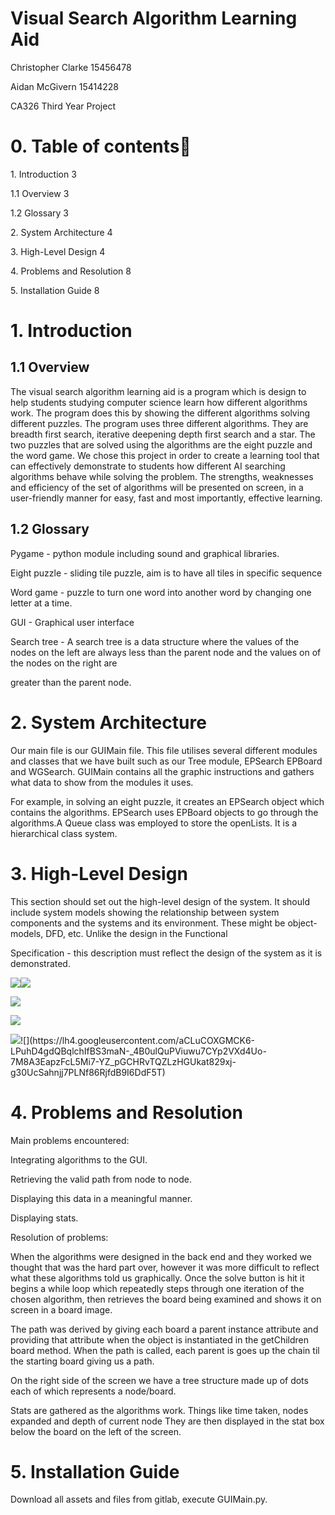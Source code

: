 # Visual Search Algorithm Learning Aid

Christopher Clarke 15456478

Aidan McGivern 15414228

CA326 Third Year Project

  
  
  
  
  
  
  
  
  
  
  
  
  

# 0\. Table of contents

1\. Introduction  3

1.1 Overview  3

1.2 Glossary  3

2\. System Architecture  4

3\. High-Level Design  4

4\. Problems and Resolution  8

5\. Installation Guide  8
  
  
  
  
  
  
  
  
  
  
  
  
  
  
  
  
  
  
  
  
  
  
  
  
  
  
  
  
  
  
  

# 1\. Introduction

## 1.1 Overview

The visual search algorithm learning aid is a program which is design to help students studying computer science learn how different algorithms work. The program does this by showing the different algorithms solving different puzzles. The program uses three different algorithms. They are breadth first search, iterative deepening depth first search and a star. The two puzzles that are solved using the algorithms are the eight puzzle and the word game. We chose this project in order to create a learning tool that can effectively demonstrate to students how different AI searching algorithms behave while solving the problem. The strengths, weaknesses and efficiency of the set of algorithms will be presented on screen, in a user-friendly manner for easy, fast and most importantly, effective learning.

## 1.2 Glossary

Pygame - python module including sound and graphical libraries.

  

Eight puzzle - sliding tile puzzle, aim is to have all tiles in specific sequence

  

Word game - puzzle to turn one word into another word by changing one letter at a time.

  

GUI - Graphical user interface

  

Search tree - A search tree is a data structure where the values of the nodes on the left are always less than the parent node and the values on of the nodes on the right are

greater than the parent node.

  

# 2\. System Architecture

Our main file is our GUIMain file. This file utilises several different modules and classes that we have built such as our Tree module, EPSearch EPBoard and WGSearch. GUIMain contains all the graphic instructions and gathers what data to show from the modules it uses.

For example, in solving an eight puzzle, it creates an EPSearch object which contains the algorithms. EPSearch uses EPBoard objects to go through the algorithms.A Queue class was employed to store the openLists. It is a hierarchical class system.

# 3\. High-Level Design

This section should set out the high-level design of the system. It should include system models showing the relationship between system components and the systems and its environment. These might be object-models, DFD, etc. Unlike the design in the Functional

Specification - this description must reflect the design of the system as it is demonstrated.

  

![](https://lh3.googleusercontent.com/R0HQo2f18hD-MmcHX27a_fOe4x3BYT8LlU3aAgIveC9H79YKkOh9PCwN-uA3_XN7fPE4b88BL5NZW8ABitNobPb5YZjnCWCgcAh-98gsZkXGG5YyVnIkTp4AnxQrKqJxGlQup-RT)![](https://lh4.googleusercontent.com/Bty7Qq0WXNtz52ZOVBJXwNss6WZwSVR6RyndsW5T72ADXHQezzUvXCfHVTwTK8JLz2OUNNdmEkImL7BhWvSYhDkrVGfGm8EMBpque6KfgKeeBFbbl2v3F5nARe_Pt1wOQEl0txrG)

![](https://lh3.googleusercontent.com/B80DXFn_UPRuh4_XiyJj-pDoHDSkYJ1IZ_iPyv897xO0KC1CR4GAAj9PHQhc-MPS4lgzCABQMZK466ECAgzeJPLdiPolvvkwCRDw8ygSkqFQwlUbKnA-MoKsKHO21rtvOgNi6A7r)

![](https://lh4.googleusercontent.com/_xIEKpcj8ojYrLEgWzhUvMNLQbtp7UfG1b8Xrv5_Y4Ltov72E6eo-2ygDIcv3aytB-k3Z34GtrTdlLIOD4p9cRNtdPgA72jxpI8Rpc9b4W7ANJ6NMNSHE1Lnzo0kGb8uxDTPoj4t)

![](https://lh4.googleusercontent.com/eY4Qb0Flvxc09kRR7FAQhrpbkfEacPi_LVXLCERGiU9z3mxWomKwsAl2NuIn2buWwkY7J4hdR54OgbvL8k1v8_sWW5wll_28EXJG_xSsWyUtvwMTtBcsDs_FjniJKoSy0Tb6gZc_)![](https://lh4.googleusercontent.com/aCLuCOXGMCK6-LPuhD4gdQBqlchIfBS3maN-_4B0ulQuPViuwu7CYp2VXd4Uo-7M8A3EapzFcL5Mi7-YZ_pGCHRvTQZLzHGUkat829xj-g30UcSahnjj7PLNf86RjfdB9I6DdF5T)

# 4\. Problems and Resolution

Main problems encountered:

Integrating algorithms to the GUI.

Retrieving the valid path from node to node.

Displaying this data in a meaningful manner.

Displaying stats.

  

Resolution of problems:

When the algorithms were designed in the back end and they worked we thought that was the hard part over, however it was more difficult to reflect what these algorithms told us graphically. Once the solve button is hit it begins a while loop which repeatedly steps through one iteration of the chosen algorithm, then retrieves the board being examined and shows it on screen in a board image.

  

The path was derived by giving each board a parent instance attribute and providing that attribute when the object is instantiated in the getChildren board method. When the path is called, each parent is goes up the chain til the starting board giving us a path.

  

On the right side of the screen we have a tree structure made up of dots each of which represents a node/board.

  

Stats are gathered as the algorithms work. Things like time taken, nodes expanded and depth of current node They are then displayed in the stat box below the board on the left of the screen.

# 5\. Installation Guide

Download all assets and files from gitlab, execute GUIMain.py.